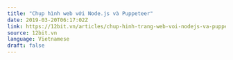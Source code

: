 ```yaml
---
title: "Chụp hình web với Node.js và Puppeteer"
date: 2019-03-20T06:17:02Z
link: https://12bit.vn/articles/chup-hinh-trang-web-voi-nodejs-va-puppeteer/
source: 12bit.vn
language: Vietnamese
draft: false
---
```

